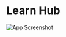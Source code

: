 # Learn Hub


![App Screenshot](https://raw.githubusercontent.com/tapanshah13/src/assets/Screenshot2.png)
